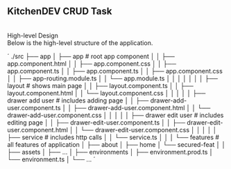 ## KitchenDEV CRUD Task
<br/>
High-level Design
<br/>
Below is the high-level structure of the application.
<br/>

´
./src
├── app
│   ├── app # root app component
│   │   ├── app.component.html
│   │   ├── app.component.css
│   │   ├── app.component.ts
│   │   ├── app.component.ts
│   │   ├── app.component.css
│   │   ├── app-routing.module.ts
│   │   └── app.module.ts
│   │
│   │
│   │
│   ├── layout # shows main page
│   │   ├── layout.component.ts
│   │   ├── layout.component.html
│   │   └── layout.component.css
│   │
│   │
│   ├── drawer add user # includes adding page
│   │   ├── drawer-add-user.component.ts
│   │   ├── drawer-add-user.component.html
│   │   └── drawer-add-user.component.css
│   │
│   │
│   ├── drawer edit user # includes editing page
│   │   ├── drawer-edit-user.component.ts
│   │   ├── drawer-edit-user.component.html
│   │   └── drawer-edit-user.component.css
│   │
│   │
│   ├── service # includes http calls
│   │   └── service.ts
│   │
│   └── features # all features of application
│       ├── about
│       ├── home
│       └── secured-feat
│
│
├── assets
│   ├── ...
│
├── environments
│   ├── environment.prod.ts
│   └── environment.ts
│
└── ...
´
